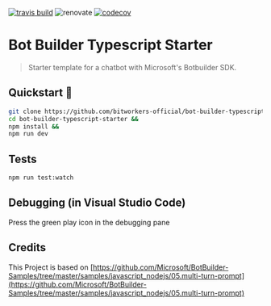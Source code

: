 [![travis build](https://img.shields.io/travis/com/bitworkers-official/bot-builder-typescript-starter.svg?style=flat-square)](https://travis-ci.com/bitworkers-official/bot-builder-typescript-starter) ![renovate](https://badges.renovateapi.com/github/bitworkers-official/bot-builder-typescript-starter) [![codecov](https://codecov.io/gh/bitworkers-official/bot-builder-typescript-starter/branch/master/graph/badge.svg)](https://codecov.io/gh/bitworkers-official/bot-builder-typescript-starter/)

# Bot Builder Typescript Starter

> Starter template for a chatbot with Microsoft's Botbuilder SDK.

## Quickstart 🚀

```bash
git clone https://github.com/bitworkers-official/bot-builder-typescript-starter &&
cd bot-builder-typescript-starter &&
npm install &&
npm run dev
```

## Tests

```bash
npm run test:watch
```

## Debugging (in Visual Studio Code)

Press the green play icon in the debugging pane

## Credits

This Project is based on [https://github.com/Microsoft/BotBuilder-Samples/tree/master/samples/javascript_nodejs/05.multi-turn-prompt](https://github.com/Microsoft/BotBuilder-Samples/tree/master/samples/javascript_nodejs/05.multi-turn-prompt)
